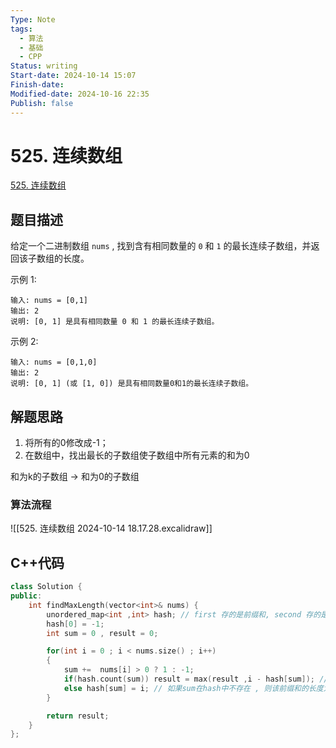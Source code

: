 ```yaml
---
Type: Note
tags: 
  - 算法
  - 基础
  - CPP
Status: writing
Start-date: 2024-10-14 15:07
Finish-date: 
Modified-date: 2024-10-16 22:35
Publish: false
---
```



# 525. 连续数组
[525. 连续数组](https://leetcode.cn/problems/contiguous-array/)

## 题目描述
给定一个二进制数组 `nums` , 找到含有相同数量的 `0` 和 `1` 的最长连续子数组，并返回该子数组的长度。

示例 1:

```
输入: nums = [0,1]
输出: 2
说明: [0, 1] 是具有相同数量 0 和 1 的最长连续子数组。
```

示例 2:
```
输入: nums = [0,1,0]
输出: 2
说明: [0, 1] (或 [1, 0]) 是具有相同数量0和1的最长连续子数组。
```



## 解题思路
1. 将所有的0修改成-1；
2. 在数组中，找出最长的子数组使子数组中所有元素的和为0

和为k的子数组 -> 和为0的子数组

### 算法流程
![[525. 连续数组 2024-10-14 18.17.28.excalidraw]]

## C++代码
```cpp
class Solution {
public:
    int findMaxLength(vector<int>& nums) {
        unordered_map<int ,int> hash; // first 存的是前缀和, second 存的是 下标
        hash[0] = -1;
        int sum = 0 , result = 0;

        for(int i = 0 ; i < nums.size() ; i++)
        {
            sum +=  nums[i] > 0 ? 1 : -1;
            if(hash.count(sum)) result = max(result ,i - hash[sum]); // 得出最大的长度
            else hash[sum] = i; // 如果sum在hash中不存在 , 则该前缀和的长度为i
        }

        return result;
    }
};
```

